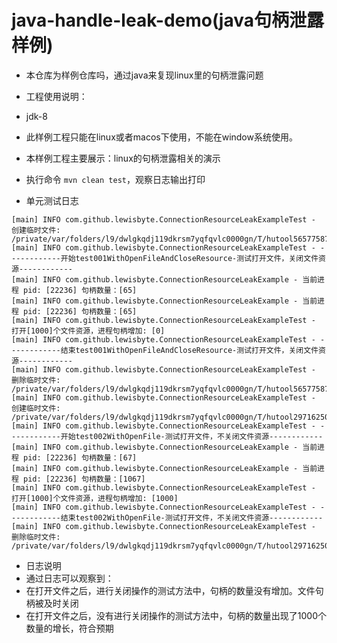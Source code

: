 # java-handle-leak-demo(java句柄泄露样例)

- 本仓库为样例仓库吗，通过java来复现linux里的句柄泄露问题


- 工程使用说明：
- jdk-8
- 此样例工程只能在linux或者macos下使用，不能在window系统使用。
- 本样例工程主要展示：linux的句柄泄露相关的演示
- 执行命令 ` mvn clean test `，观察日志输出打印

- 单元测试日志

```log
[main] INFO com.github.lewisbyte.ConnectionResourceLeakExampleTest - 创建临时文件: /private/var/folders/l9/dwlgkqdj119dkrsm7yqfqvlc0000gn/T/hutool5657758728333737466.tmp
[main] INFO com.github.lewisbyte.ConnectionResourceLeakExampleTest - ------------开始test001WithOpenFileAndCloseResource-测试打开文件，关闭文件资源------------
[main] INFO com.github.lewisbyte.ConnectionResourceLeakExample - 当前进程 pid: [22236] 句柄数量：[65]
[main] INFO com.github.lewisbyte.ConnectionResourceLeakExample - 当前进程 pid: [22236] 句柄数量：[65]
[main] INFO com.github.lewisbyte.ConnectionResourceLeakExampleTest - 打开[1000]个文件资源，进程句柄增加: [0]
[main] INFO com.github.lewisbyte.ConnectionResourceLeakExampleTest - ------------结束test001WithOpenFileAndCloseResource-测试打开文件，关闭文件资源------------
[main] INFO com.github.lewisbyte.ConnectionResourceLeakExampleTest - 删除临时文件: /private/var/folders/l9/dwlgkqdj119dkrsm7yqfqvlc0000gn/T/hutool5657758728333737466.tmp
[main] INFO com.github.lewisbyte.ConnectionResourceLeakExampleTest - 创建临时文件: /private/var/folders/l9/dwlgkqdj119dkrsm7yqfqvlc0000gn/T/hutool2971625087013833248.tmp
[main] INFO com.github.lewisbyte.ConnectionResourceLeakExampleTest - ------------开始test002WithOpenFile-测试打开文件，不关闭文件资源------------
[main] INFO com.github.lewisbyte.ConnectionResourceLeakExample - 当前进程 pid: [22236] 句柄数量：[67]
[main] INFO com.github.lewisbyte.ConnectionResourceLeakExample - 当前进程 pid: [22236] 句柄数量：[1067]
[main] INFO com.github.lewisbyte.ConnectionResourceLeakExampleTest - 打开[1000]个文件资源，进程句柄增加: [1000]
[main] INFO com.github.lewisbyte.ConnectionResourceLeakExampleTest - ------------结束test002WithOpenFile-测试打开文件，不关闭文件资源------------
[main] INFO com.github.lewisbyte.ConnectionResourceLeakExampleTest - 删除临时文件: /private/var/folders/l9/dwlgkqdj119dkrsm7yqfqvlc0000gn/T/hutool2971625087013833248.tmp
```

- 日志说明
- 通过日志可以观察到：
- 在打开文件之后，进行关闭操作的测试方法中，句柄的数量没有增加。文件句柄被及时关闭
- 在打开文件之后，没有进行关闭操作的测试方法中，句柄的数量出现了1000个数量的增长，符合预期